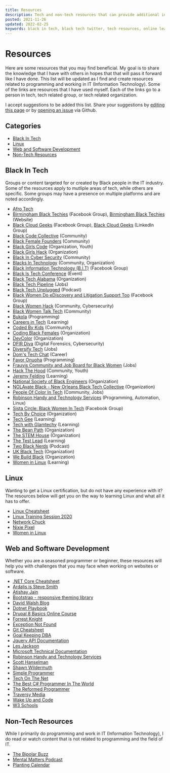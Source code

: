 ```yaml
---
title: Resources
description: Tech and non-tech resources that can provide additional information or support.
posted: 2021-11-26
updated: 2022-02-25
keywords: black in tech, black tech twitter, tech resources, online learning
---
```


# Resources

Here are some resources that you may find beneficial. My goal is to share the knowledge that I have 
with others in hopes that that will pass it forward like I have done. This list will be updated as I find 
and create resources related to programming and working in IT (Information Technology). Some of the 
links are resources that I have used myself. Each of the links go to a person in tech, tech related group, 
or tech related organization.

I accept suggestions to be added this list. Share your suggestions by 
<a href="https://github.com/almostengr/almostengrwebsite/edit/master/docs/resources/index.md" target="_blank">editing this page</a>
or by 
<a href="https://github.com/almostengr/almostengrwebsite/issues" target="_blank">opening an issue</a>
via Github.

## Categories

* [Black In Tech](#black-in-tech)
* [Linux](#linux)
* [Web and Software Development](#web-and-software-development)
* [Non-Tech Resources](#non-tech-resources)

## Black In Tech

Groups or content targeted for or created by Black people in the IT industry. Some of the resources 
apply to mutliple areas of tech, while others are specific. Some groups may have a presence on multiple
platforms and are noted accordingly.

* <a href="https://www.afrotech.com" target="_blank">Afro Tech</a>
* <a href="https://www.facebook.com/groups/590555561689700" target="_blank">Birmingham Black Techies</a> (Facebook Group),
<a href="https://www.birminghamblacktechies.com/" target="_blank">Birmingham Black Techies</a> (Website)
* <a href="https://www.facebook.com/groups/blackcloudgeeks/" target="_blank">Black Cloud Geeks</a> (Facebook Group),
<a href="https://www.linkedin.com/groups/9077941/" target="_blank">Black Cloud Geeks</a> (LinkedIn Group)
* <a href="https://blackcodecollective.com/" target="_blank">Black Code Collective</a> (Community)
* <a href="https://blackfemalefounders.org" target="_blank">Black Female Founders</a> (Community)
* <a href="https://www.blackgirlscode.com/" target="_blank">Black Girls Code</a> (Organization, Youth)
* <a href="https://blackgirlshack.org/" target="_blank">Black Girls Hack</a> (Organization)
* <a href="https://blacksincyberconf.com" target="_blank">Black In Cyber Security</a> (Community)
* <a href="https://blacksintechnology.net/" target="_blank">Blacks In Technology</a> (Community, Organization)
* <a href="https://www.facebook.com/groups/BlackInformationTechnology/" target="_blank">Black Information Technology (B.I.T)</a> (Facebook Group)
* <a href="http://blackistechconference.com/" target="_blank">Black Is Tech Conference</a> (Event)
* <a href="https://blacktechalabama.com" target="_blank">Black Tech Alabama</a> (Organization)
* <a href="https://blacktechpipeline.com/" target="_blank">Black Tech Pipeline</a> (Jobs)
* <a href="https://blacktechunplugged.com/" target="_blank">Black Tech Unplugged</a> (Podcast)
* <a href="https://www.facebook.com/groups/1256932777983630/" target="_blank">Black Women Do eDiscovery and Litigation Support Too</a> (Facebook Group)
* <a href="https://blackwomenhack.com/" target="_blank">Black Women Hack</a> (Community, Cybersecurity)
* <a href="https://www.blackwomentalktech.com/" target="_blank">Black Women Talk Tech</a> (Community)
* <a href="https://www.youtube.com/c/Bukola1" target="_blank">Bukola</a> (Programming)
* <a href="https://www.youtube.com/channel/UCsAjtT-RYQRtMngsTGLxS2Q" target="_blank">Careers in Tech</a> (Learning)
* <a href="https://codedbykids.com/" target="_blank">Coded By Kids</a> (Community)
* <a href="https://codingblackfemales.com/" target="_blank">Coding Black Females</a> (Organization)
* <a href="https://devcolor.org" target="_blank">DevColor</a> (Organization)
* <a href="https://dfirdiva.com" target="_blank">DFIR Diva</a> (Digital Forensics, Cybersecurity)
* <a href="https://www.diversifytech.co/" target="_blank">Diversify Tech</a> (Jobs)
* <a href="https://www.youtube.com/channel/UCuiScc6Q_1jqotCdK54L0AA/" target="_blank">Dom's Tech Chat</a> (Career)
* <a href="https://blog.heyonuoha.live/" target="_blank">Favor Onuoha</a> (Programming)
* <a href="https://www.frauvis.com/" target="_blank">Frauvis Community and Job Board for Black Women</a> (Jobs)
* <a href="https://www.hackthehood.org/" target="_blank">Hack The Hood</a> (Community, Youth)
* <a href="https://www.youtube.com/c/JeremyFieldingSr/" target="_blank">Jeremy Felding</a> (Learning)
* <a href="https://www.nsbe.org" target="_blank">National Society of Black Engineers</a> (Organization)
* <a href="https://nolavateblack.com/" target="_blank">NOLAvate Black - New Orleans Black Tech Collective</a> (Organization)
* <a href="https://peopleofcolorintech.com/" target="_blank">People Of Color In Tech</a> (Community, Jobs)
* <a href="https://www.youtube.com/c/RobinsonHandyandTechnologyServices?sub_confirmation=1" target="_blank">Robinson Handy and Technology Services</a> (Programming, Automation, Linux)
* <a href="https://www.facebook.com/groups/scbwit/" target="_blank">Sista Circle: Black Women In Tech</a> (Facebook Group)
* <a href="https://www.techbychoice.org/" target="_blank">Tech By Choice</a> (Organization)
* <a href="https://www.youtube.com/c/TechGee" target="_blank">Tech Gee</a> (Learning)
* <a href="https://youtube.com/channel/UC3eR3DZ8G1O2jl98mFOpwIw" target="_blank">Tech with Glamtechy</a> (Learning)
* <a href="https://thebeanpath.org" target="_blank">The Bean Path</a> (Organization)
* <a href="https://www.thestemhouse.org/" target="_blank">The STEM House</a> (Organization)
* <a href="https://www.youtube.com/channel/UC7O2ES7xKv35EPtga6OtLHg" target="_blank">The Test Lead</a> (Learning)
* <a href="https://www.twoblacknerds.com/" target="_blank">Two Black Nerds</a> (Podcast)
* <a href="https://ukblacktech.com" target="_blank">UK Black Tech</a> (Organization)
* <a href="https://www.webuildblack.com/" target="_blank">We Build Black</a> (Organization)
* <a href="https://www.youtube.com/c/WomenInLinux" target="_blank">Women in Linux</a> (Learning)

## Linux

Wanting to get a Linux certification, but do not have any experience with it? The resources below will get 
you on the way to learning Linux and what all it has to offer.

* [Linux Cheatsheet](/resources/linux-cheatsheet)
* [Linux Training Session 2020](/technology/2020.03.01-linux-training-session)
* <a href="https://www.youtube.com/c/NetworkChuck" target="_blank">Network Chuck</a>
* <a href="https://www.youtube.com/c/NixiePixel/" target="_blank">Nixie Pixel</a>
* <a href="https://www.youtube.com/c/WomenInLinux" target="_blank">Women in Linux</a>

## Web and Software Development

Whether you are a seasoned programmer or beginner, these resources will help you with challenges that you may 
face when working on websites or software.

* [.NET Core Cheatsheet](/resources/dotnet-core-cheatsheet)
* <a href="https://ardalis.com/" target="_blank">Ardalis is Steve Smith</a>
* <a href="https://atishay.me" target="_blank">Atishay Jain</a>
* <a href="https://getbootstrap.com/" target="_blank">Bootstrap - responsive theming library</a>
* <a href="https://davidwalsh.name" target="_blank">David Walsh Blog</a>
* <a href="https://dotnetplaybook.com" target="_blank">Dotnet Playbook</a>
* <a href="https://www.youtube.com/watch?v=iujOWWbiUP0&list=PLaAJ0fv0d9WM8E2K_Ke5As-fw626yQ3tu" target="_blank">Drupal 8 Basics Online Course</a>
* <a href="https://www.youtube.com/c/FKnight" target="_blank">Forrest Knight</a>
* <a href="https://exceptionnotfound.net" target="_blank">Exception Not Found</a>
* [Git Cheatsheet](/resources/git-cheatsheet)
* <a href="https://gkdba.wordpress.com/" target="_blank">Goal Keeping DBA</a>
* <a href="https://api.jquery.com/" target="_blank">Jquery API Documentation</a>
* <a href="https://www.youtube.com/c/binarythistle" target="_blank">Les Jackson</a>
* <a href="https://docs.microsoft.com/en-us/" target="_blank">Microsoft Technical Documentation</a>
* <a href="https://www.youtube.com/c/RobinsonHandyandTechnologyServices?sub_confirmation=1" target="_blank">Robinson Handy and Technology Services</a>
* <a href="https://hanselman.com" target="_blank">Scott Hanselman</a>
* <a href="https://wildermuth.com" target="_blank">Shawn Wildermuth</a>
* <a href="https://simpleprogrammer.com" target="_blank">Simple Programmer</a>
* <a href="https://www.techonthenet.com" target="_blank">Tech On The Net</a>
* <a href="https://thebestcsharpprogrammerintheworld.com" target="_blank">The Best C# Programmer In The World</a>
* <a href="https://thereformedprogrammer.net" target="_blank">The Reformed Programmer</a>
* <a href="https://www.traversymedia.com/" target="_blank">Traversy Media</a>
* <a href="https://www.wakeupandcode.com/" target="_blank">Wake Up and Code</a>
* <a href="https://www.w3schools.com" target="_blank">W3 Schools</a>

## Non-Tech Resources

While I primarily do programming and work in IT (Information Technology), I do read or watch 
content that is not related to programming and the field of IT. 

* <a href="https://thebipolarbuzz.com" target="_blank">The Bipolar Buzz</a>
* <a href="http://www.mentalmatterspod.com/" target="_blank">Mental Matters Podcast</a>
* <a href="https://www.almanac.com/gardening/planting-calendar/AL/Montgomery" target="_blank">Planting Calendar</a>
